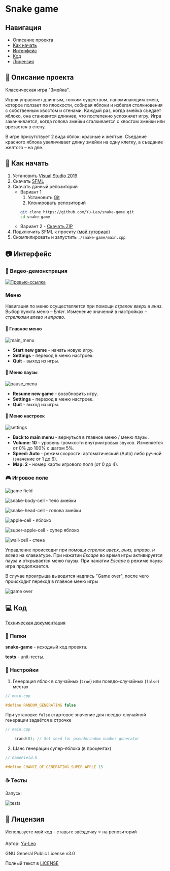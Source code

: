 # Snake game

## Навигация

* [Описание проекта](#chapter-0)
* [Как начать](#chapter-1)
* [Интерфейс](#chapter-2)
* [Код](#chapter-3)
* [Лицензия](#chapter-4)

<a id="chapter-0"></a>

## :page_facing_up: Описание проекта

Классическая игра "Змейка".


Игрок управляет длинным, тонким существом, напоминающим змею, которое ползает по плоскости, собирая яблоки и избегая столкновения с собственным хвостом и стенами. Каждый раз, когда змейка съедает яблоко, она становится длиннее, что постепенно усложняет игру. Игра заканчивается, когда голова змейки сталкивается с хвостом змейки или врезается в стену.


В игре присутствует 2 вида яблок: красные и желтые. Съедание красного яблока увеличивает длину змейки на одну клетку, а съедание желтого – на две.

<a id="chapter-1"></a>

## :hammer: Как начать

1. Установить [Visual Studio 2019](https://visualstudio.microsoft.com/ru/downloads/)
2. Скачать [SFML](https://www.sfml-dev.org/download.php)
3. Скачать данный репозиторий
   * Вариант 1
      1. Установить [Git](https://git-scm.com/download/win)
      2. Клонировать репозиторий
      ```bash
      git clone https://github.com/Yu-Leo/snake-game.git
      cd snake-game
      ```
   * Вариант 2 - [Скачать ZIP](https://github.com/Yu-Leo/snake-game/archive/refs/heads/main.zip)
4. Подключить SFML к проекту ([мой туториал](https://github.com/Yu-Leo/tutorials-and-config-files/blob/main/SFML-VisualStudio2019/README.md))
5. Скомпилировать и запустить `./snake-game/main.cpp`

<a id="chapter-2"></a>

## :camera: Интерфейс

### :movie_camera: Видео-демонстрация
[![Превью-ссылка](./docs/img/demo.jpg)](https://disk.yandex.ru/i/PuxMgxuU7IuQ9w)


### Меню

Навигация по меню осуществляется при помощи *стрелок вверх и вниз*. Выбор пункта меню – *Enter*. Изменение значений в настройках – *стрелками влево и вправо*.


#### :bookmark_tabs: Главное меню
![main_menu](./docs/img/main-menu.jpg)

* **Start new game** - начать новую игру.
* **Settings** - переход в меню настроек.
* **Quit** - выход из игры.


#### :bookmark_tabs: Меню паузы
![pause_menu](./docs/img/pause-menu.jpg)

* **Resume new game** - возобновить игру.
* **Settings** - переход в меню настроек.
* **Quit** - выход из игры.


#### :wrench: Меню настроек

![settings](./docs/img/settings-menu.jpg)

* **Back to main menu** - вернуться в главное меню / меню паузы.
* **Volume: 10** - уровень громкости внутриигровых звуков. Изменяется от 0% до 100% с шагом 5%.
* **Speed: Auto** - режим скорости: автоматический (Auto) либо ручной (значение от 1 до 6).
* **Map: 2** - номер карты игрового поля (от 0 до 4).


### :video_game: Игровое поле

![game field](./docs/img/game-field.jpg)

![snake-body-cell](./snake-game/img/textures/snake_body.png) - тело змейки

![snake-head-cell](./snake-game/img/textures/snake_head.png) - голова змейки

![apple-cell](./snake-game/img/textures/apple.png) - яблоко

![super-apple-cell](./snake-game/img/textures/super_apple.png) - супер яблоко

![wall-cell](./snake-game/img/textures/wall.png) - стена


Управление происходит при помощи *стрелок вверх, вниз, вправо, и влево* на клавиатуре. При нажатии *Escape* во время игры активируется пауза и открывается меню паузы. При нажатии *Escape* в режиме паузы игра продолжается.

В случае проигрыша выводится надпись "Game over", после чего происходит переход в главное меню игры

![game over](./docs/img/game-over.jpg)


<a id="chapter-3"></a>

## :computer: Код

[Техническая документация](./docs/technical-documentation.pdf)

### :file_folder: Папки
**snake-game** - исходный код проекта.

**tests** - unit-тесты.

### :wrench: Настройки


1. Генерация яблок в случайных (`true`) или псевдо-случайных (`false`) местах
```cpp
// main.cpp

#define RANDOM_GENERATING false
```

При установке `false` стартовое значение для псевдо-случайной генерации задаётся в строчке
```cpp
// main.cpp

    srand(0); // Set seed for pseudorandom number generator
```

2. Шанс генерации супер-яблока (в процентах)

```cpp
// GameField.h

#define CHANCE_OF_GENERATING_SUPER_APPLE 15
```

### :coffee: Тесты

Запуск:

![tests](./docs/img/tests.jpg)


<a id="chapter-4"></a>

## :open_hands: Лицензия

Используете мой код - ставьте звёздочку ⭐️ на репозиторий

Автор: [Yu-Leo](https://github.com/Yu-Leo)

GNU General Public License v3.0

Полный текст в [LICENSE](LICENSE)
